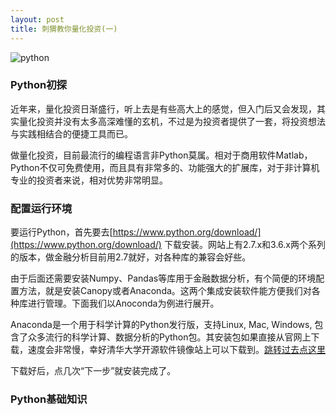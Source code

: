 ```yaml
---
layout: post
title: 刺猬教你量化投资(一)
---
```


![python](https://timgsa.baidu.com/timg?image&quality=80&size=b9999_10000&sec=1505928760070&di=aae426e9965e0a6b599984935ce7adf0&imgtype=0&src=http%3A%2F%2Fediterupload.eepw.com.cn%2F201411%2F48601416902987.jpg "learning python")  
### Python初探
近年来，量化投资日渐盛行，听上去是有些高大上的感觉，但入门后又会发现，其实量化投资并没有太多高深难懂的玄机，不过是为投资者提供了一套，将投资想法与实践相结合的便捷工具而已。

做量化投资，目前最流行的编程语言非Python莫属。相对于商用软件Matlab，Python不仅可免费使用，而且具有非常多的、功能强大的扩展库，对于非计算机专业的投资者来说，相对优势非常明显。

### 配置运行环境

要运行Python，首先要去[https://www.python.org/download/](https://www.python.org/download/) 下载安装。网站上有2.7.x和3.6.x两个系列的版本，做金融分析目前用2.7就好，对各种库的兼容会好些。

由于后面还需要安装Numpy、Pandas等库用于金融数据分析，有个简便的环境配置方法，就是安装Canopy或者Anaconda。这两个集成安装软件能方便我们对各种库进行管理。下面我们以Anoconda为例进行展开。

Anaconda是一个用于科学计算的Python发行版，支持Linux, Mac, Windows, 包含了众多流行的科学计算、数据分析的Python包。其安装包如果直接从官网上下载，速度会非常慢，幸好清华大学开源软件镜像站上可以下载到。[跳转过去点这里](https://mirrors.tuna.tsinghua.edu.cn/anaconda/archive/)

下载好后，点几次“下一步”就安装完成了。

### Python基础知识
